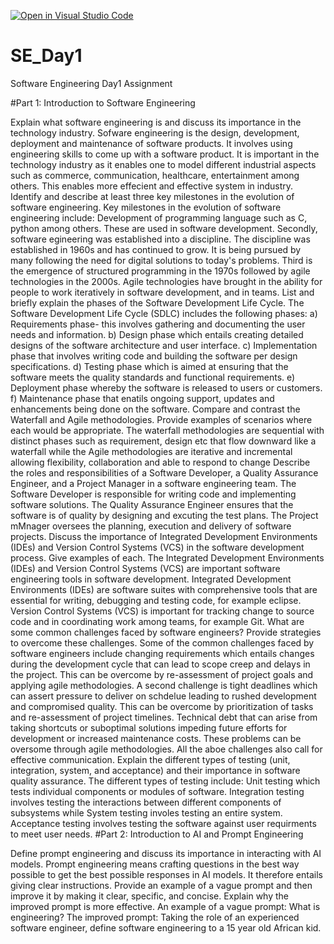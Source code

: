 [![Open in Visual Studio Code](https://classroom.github.com/assets/open-in-vscode-2e0aaae1b6195c2367325f4f02e2d04e9abb55f0b24a779b69b11b9e10269abc.svg)](https://classroom.github.com/online_ide?assignment_repo_id=15707012&assignment_repo_type=AssignmentRepo)
# SE_Day1
Software Engineering Day1 Assignment

#Part 1: Introduction to Software Engineering

Explain what software engineering is and discuss its importance in the technology industry. Sofware engineering is the design, development, deployment and maintenance of software products. It involves using engineering skills to come up with a software product. It is  important in the technology industry as it enables one to model different industrial aspects such as commerce, communication, healthcare, entertainment among others. This enables more effecient and effective system in industry.
Identify and describe at least three key milestones in the evolution of software engineering. Key milestones in the evolution of software engineering include: Development of programming language such as C, python among others. These are used in software development. Secondly, software egineering was established into a discipline. The discipline was established in 1960s and has continued to grow. It is being pursued by many following the need for digital solutions to today's problems. Third is the emergence of structured programming in the 1970s followed by agile technologies in the 2000s. Agile technologies have brought in the ability for people to work iteratively in software development, and in teams.
List and briefly explain the phases of the Software Development Life Cycle. The Software Development Life Cycle (SDLC) includes the following phases: a) Requirements phase- this involves gathering and documenting the user needs and information. b) Design phase which entails creating detailed designs of the software architecture and user interface. c) Implementation phase that involves writing code and building the software per design specifications. d) Testing phase which is aimed at ensuring that the software meets the quality standards and functional requirements. e) Deployment phase whereby the software is released to users or customers. f) Maintenance phase that enatils ongoing support, updates and enhancements being done on the software.
Compare and contrast the Waterfall and Agile methodologies. Provide examples of scenarios where each would be appropriate. The waterfall methodologies are sequential with distinct phases such as requirement, design etc that flow downward like a waterfall while the Agile methodologies are iterative and incremental allowing flexibility, collaboration and able to respond to change
Describe the roles and responsibilities of a Software Developer, a Quality Assurance Engineer, and a Project Manager in a software engineering team. The Software Developer is responsible for writing code and implementing software solutions. The Quality Assurance Engineer ensures that the software is of quality by designing and excuting the test plans. The Project mMnager oversees the planning, execution and delivery of software projects.
Discuss the importance of Integrated Development Environments (IDEs) and Version Control Systems (VCS) in the software development process. Give examples of each. The Integrated Development Environments (IDEs) and Version Control Systems (VCS) are important software engineering tools in software development. Integrated Development Environments (IDEs) are software suites with comprehensive tools that are essential for writing, debugging and testing code, for example eclipse. Version Control Systems (VCS) is important for tracking change to source code and in coordinating work among teams, for example Git.
What are some common challenges faced by software engineers? Provide strategies to overcome these challenges. Some of the common challenges faced by software engineers include changing requirements which entails changes during the development cycle that can lead to scope creep and delays in the project. This can be overcome by re-assessment of project goals and applying agile methodologies. A second challenge is tight deadlines which can assert pressure to deliver on schdelue leading to rushed development and compromised quality. This can be overcome by prioritization of tasks and re-assessment of project timelines. Technical debt that can arise from taking shortcuts or suboptimal solutions impeding future efforts for development or increased maintenance costs. These problems can be oversome through agile methodologies. All the aboe challenges also call for effective communication.
Explain the different types of testing (unit, integration, system, and acceptance) and their importance in software quality assurance. The different types of testing include: Unit testing which tests individual components or modules of software. Integration testing  involves testing the interactions between different components of subsystems while System testing involes testing an entire system. Acceptance testing involves testing the software against user requirments to meet user needs.
#Part 2: Introduction to AI and Prompt Engineering

Define prompt engineering and discuss its importance in interacting with AI models. Prompt engineering means crafting questions in the best way possible to get the best possible responses in AI models. It therefore entails giving clear instructions.
Provide an example of a vague prompt and then improve it by making it clear, specific, and concise. Explain why the improved prompt is more effective. An example of a vague prompt: What is engineering? The improved prompt: Taking the role of an experienced software engineer, define software engineering to a 15 year old African kid.
